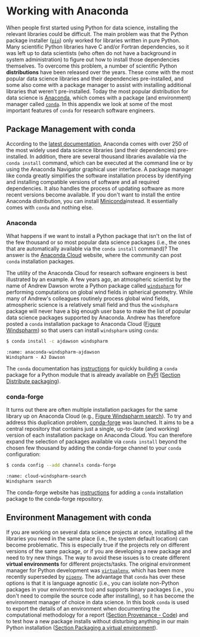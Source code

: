 # Working with Anaconda

When people first started using Python for data science,
installing the relevant libraries could be difficult. The main problem was that the Python package installer ([`pip`](https://pypi.org/project/pip/))
only worked for libraries written in pure Python.
Many scientific Python libraries have C and/or Fortran dependencies,
so it was left up to data scientists
(who often do not have a background in system administration)
to figure out how to install those dependencies themselves.
To overcome this problem,
a number of scientific Python **distributions** have been released over the years.
These come with the most popular data science libraries and their dependencies pre-installed,
and some also come with a package manager to assist
with installing additional libraries that weren't pre-installed.
Today the most popular distribution for data science is [Anaconda](https://anaconda.com), which comes with a package (and environment) manager called [`conda`](https://conda.io).
In this appendix we look at some of the most important features of `conda`
for research software engineers.

## Package Management with conda 

According to the [latest documentation](https://docs.anaconda.com/anaconda/),
Anaconda comes with over 250 of the most widely used data science libraries (and their dependencies) pre-installed.
In addition, there are several thousand libraries available via the `conda install` command,
which can be executed at the command line or by using the Anaconda Navigator graphical user interface.
A package manager like conda greatly simplifies the software installation process
by identifying and installing compatible versions of software and all required dependencies.
It also handles the process of updating software as more recent versions become available.
If you don't want to install the entire Anaconda distribution,
you can install [Miniconda](https://docs.conda.io/en/latest/miniconda.html)instead. It essentially comes with `conda` and nothing else.

### Anaconda

What happens if we want to install a Python package
that isn't on the list of the few thousand or so most popular data science packages (i.e., the ones that are automatically available via the `conda install` command)?
The answer is the [Anaconda Cloud](https://anaconda.org/) website,
where the community can post `conda` installation packages.

The utility of the Anaconda Cloud for research software engineers
is best illustrated by an example.
A few years ago, an atmospheric scientist by the name of Andrew Dawson
wrote a Python package called [`windspharm`](https://ajdawson.github.io/windspharm/latest/)
for performing computations on global wind fields in spherical geometry.
While many of Andrew's colleagues routinely process global wind fields,
atmospheric science is a relatively small field and thus the `windspharm` package
will never have a big enough user base to make the list of
popular data science packages supported by Anaconda.
Andrew has therefore posted a `conda` installation package to Anaconda Cloud
([Figure Windspharm](anaconda-windspharm-ajdawson))
so that users can install `windspharm` using `conda`:

```bash
$ conda install -c ajdawson windspharm
```

```{figure} ../figures/anaconda/cloud-windspharm-ajdawson.png
:name: anaconda-windspharm-ajdawson
Windspharm - AJ Dawson
```

The `conda` documentation has [instructions]( https://docs.conda.io/projects/conda-build/en/latest/user-guide/tutorials/build-pkgs-skeleton.html) for quickly building
a `conda` package for a Python module that is already available on [PyPI](https://pypi.org/) ([Section Distribute packaging](https://se-up.github.io/RSE-UP/chapters/packaging.html#distributing-packages)).

### conda-forge

It turns out there are often multiple installation packages for the same library
up on Anaconda Cloud (e.g., [Figure Windspharm search](windspharm-search)).
To try and address this duplication problem, [conda-forge](https://conda-forge.org/) was launched.
It aims to be a central repository that contains just a single, up-to-date (and working)
version of each installation package on Anaconda Cloud.
You can therefore expand the selection of packages available via `conda install`
beyond the chosen few thousand by adding the conda-forge channel to your `conda` configuration:

```bash
$ conda config --add channels conda-forge
```

```{figure} ../figures/anaconda/cloud-windspharm-search.png
:name: cloud-windspharm-search
Windspharm search
```

The conda-forge website has [instructions](https://conda-forge.org/#add_recipe)
for adding a `conda` installation package to the conda-forge repository.

## Environment Management with conda

If you are working on several data science projects at once,
installing all the libraries you need in the same place
(i.e., the system default location) can become problematic.
This is especially true if the projects rely on different versions of the same package,
or if you are developing a new package and need to try new things.
The way to avoid these issues is to create different **virtual environments** for different projects/tasks.
The original environment manager for Python development was [`virtualenv`](https://virtualenv.pypa.io/),
which has been more recently superseded by [`pipenv`]( https://docs.pipenv.org/).
The advantage that `conda` has over these options is that it is language agnostic
(i.e., you can isolate non-Python packages in your environments too) and
supports binary packages (i.e., you don't need to compile the source code after installing),
so it has become the environment manager of choice in data science.
In this book `conda` is used to export the details of an environment
when documenting the computational methodology for a report ([Section Provenance - Code](https://se-up.github.io/RSE-UP/chapters/tracking_provenance.html#code-provenance))
and to test how a new package installs without disturbing anything
in our main Python installation ([Section Packaging a virtual environment](https://se-up.github.io/RSE-UP/chapters/packaging.html#virtual-environments)).
